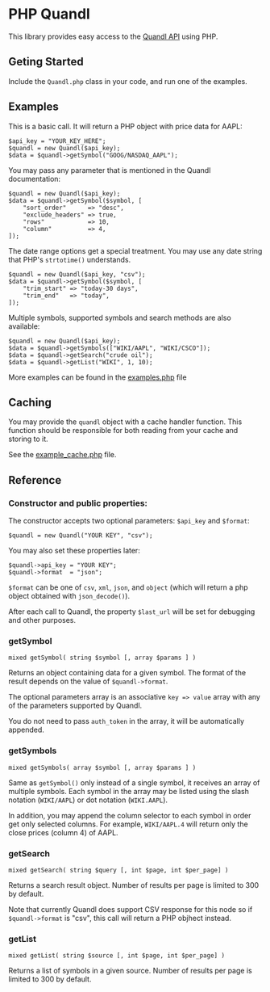 PHP Quandl
==========

This library provides easy access to the 
[Quandl API](https://www.quandl.com/help/api) 
using PHP.


Geting Started
--------------

Include the `Quandl.php` class in your code, and run one of 
the examples. 


Examples
--------

This is a basic call. It will return a PHP object with price
data for AAPL:

	$api_key = "YOUR_KEY_HERE";
	$quandl = new Quandl($api_key);
	$data = $quandl->getSymbol("GOOG/NASDAQ_AAPL");

You may pass any parameter that is mentioned in the Quandl
documentation:

	$quandl = new Quandl($api_key);
	$data = $quandl->getSymbol($symbol, [
		"sort_order"      => "desc",
		"exclude_headers" => true,
		"rows"            => 10,
		"column"          => 4, 
	]);


The date range options get a special treatment. You may use
any date string that PHP's `strtotime()` understands.

	$quandl = new Quandl($api_key, "csv");
	$data = $quandl->getSymbol($symbol, [
		"trim_start" => "today-30 days",
		"trim_end"   => "today",
	]);

Multiple symbols, supported symbols and search methods are also available:

	$quandl = new Quandl($api_key);
	$data = $quandl->getSymbols(["WIKI/AAPL", "WIKI/CSCO"]);
	$data = $quandl->getSearch("crude oil");
	$data = $quandl->getList("WIKI", 1, 10);


More examples can be found in the [examples.php](https://github.com/DannyBen/php-quandl/blob/master/examples.php) file 

Caching
-------

You may provide the `quandl` object with a cache handler function.
This function should be responsible for both reading from your cache and storing to it. 

See the [example_cache.php](https://github.com/DannyBen/php-quandl/blob/master/example_cache.php) file.


Reference
---------

### Constructor and public properties:

The constructor accepts two optional parameters: `$api_key` and `$format`:

	$quandl = new Quandl("YOUR KEY", "csv");

You may also set these properties later:

	$quandl->api_key = "YOUR KEY";
	$quandl->format  = "json";

`$format` can be one of `csv`, `xml`, `json`, and `object` (which will return a php object obtained with `json_decode()`).

After each call to Quandl, the property `$last_url` will be set 
for debugging and other purposes.


### getSymbol

`mixed getSymbol( string $symbol [, array $params ] )`

Returns an object containing data for a given symbol. The format
of the result depends on the value of `$quandl->format`.

The optional parameters array is an associative `key => value`
array with any of the parameters supported by Quandl.

You do not need to pass `auth_token` in the array, it will be 
automatically appended.


### getSymbols

`mixed getSymbols( array $symbol [, array $params ] )`

Same as `getSymbol()` only instead of a single symbol, it receives
an array of multiple symbols. Each symbol in the array may be 
listed using the slash notation (`WIKI/AAPL`) or dot notation 
(`WIKI.AAPL`).

In addition, you may append the column selector to each symbol in 
order get only selected columns. For example, `WIKI/AAPL.4` will 
return only the close prices (column 4) of AAPL.


### getSearch

`mixed getSearch( string $query [, int $page, int $per_page] )`

Returns a search result object. Number of results per page is 
limited to 300 by default.

Note that currently Quandl does support CSV response for this node
so if `$quandl->format` is "csv", this call will return a PHP objhect
instead.


### getList

`mixed getList( string $source [, int $page, int $per_page] )`

Returns a list of symbols in a given source. Number of results per page
is limited to 300 by default.


